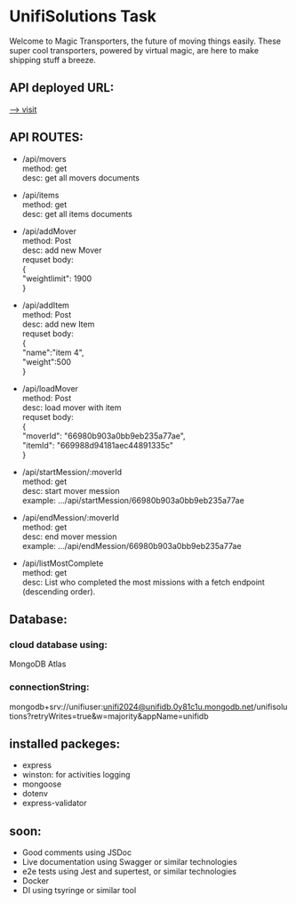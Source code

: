 # UnifiSolutions Task
Welcome to Magic Transporters, the future of moving things easily. These super cool
transporters, powered by virtual magic, are here to make shipping stuff a breeze.

## API deployed URL:
[--> visit](https://unifisolutions.onrender.com/)


## API ROUTES:
- /api/movers <br />
  method: get <br />
  desc: get all movers documents <br />

- /api/items <br />
  method: get <br />
  desc: get all items documents <br />

- /api/addMover <br />
  method: Post <br />
  desc: add new Mover <br />
  requset body: <br />
  { <br />
    "weightlimit": 1900 <br />
  } <br />

- /api/addItem <br />
  method: Post <br />
  desc: add new Item <br />
  requset body: <br />
  { <br />
    "name":"item 4", <br />
    "weight":500 <br />
  } <br />

- /api/loadMover <br />
  method: Post <br />
  desc: load mover with item <br />
  requset body: <br />
  { <br />
    "moverId": "66980b903a0bb9eb235a77ae", <br />
    "itemId":  "669988d94181aec44891335c" <br />
  } <br />

- /api/startMession/:moverId <br />
  method: get <br />
  desc: start mover mession <br />
  example: .../api/startMession/66980b903a0bb9eb235a77ae <br />

- /api/endMession/:moverId <br />
  method: get <br />
  desc: end mover mession <br />
  example: .../api/endMession/66980b903a0bb9eb235a77ae <br />

- /api/listMostComplete <br />
  method: get <br />
  desc: List who completed the most missions with a fetch endpoint (descending order). <br />
  
## Database:
### cloud database using:
  MongoDB Atlas
### connectionString:
  mongodb+srv://unifiuser:unifi2024@unifidb.0y81c1u.mongodb.net/unifisolutions?retryWrites=true&w=majority&appName=unifidb

## installed packeges:
- express
- winston: for activities logging
- mongoose
- dotenv
- express-validator

## soon:
  - Good comments using JSDoc
  - Live documentation using Swagger or similar technologies
  - e2e tests using Jest and supertest, or similar technologies
  - Docker
  - DI using tsyringe or similar tool
